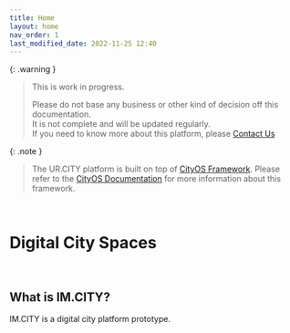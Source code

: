 ```yaml
---
title: Home
layout: home
nav_order: 1
last_modified_date: 2022-11-25 12:40
---
```


{: .warning }
>This is work in progress.
>
>Please do not base any business or other kind of decision off this documentation.   
>It is not complete and will be updated regularly.  
>If you need to know more about this platform, please [Contact Us]

{: .note }
>The UR.CITY platform is built on top of [CityOS Framework].
> Please refer to the [CityOS Documentation] for more information about this framework.

&nbsp;

# Digital City Spaces

&nbsp;

## What is IM.CITY?

IM.CITY is a digital city platform prototype.

[CityOS Framework]: https://cityos.dev "The Operating System for Digital/Virtual Cities"
[CityOS Documentation]: https://cityos.dev "CityOS Documentation"
[Contact Us]: /pages/contact.html "Contact Us"
